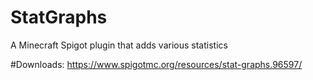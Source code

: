 # StatGraphs
A Minecraft Spigot plugin that adds various statistics

#Downloads:
https://www.spigotmc.org/resources/stat-graphs.96597/
